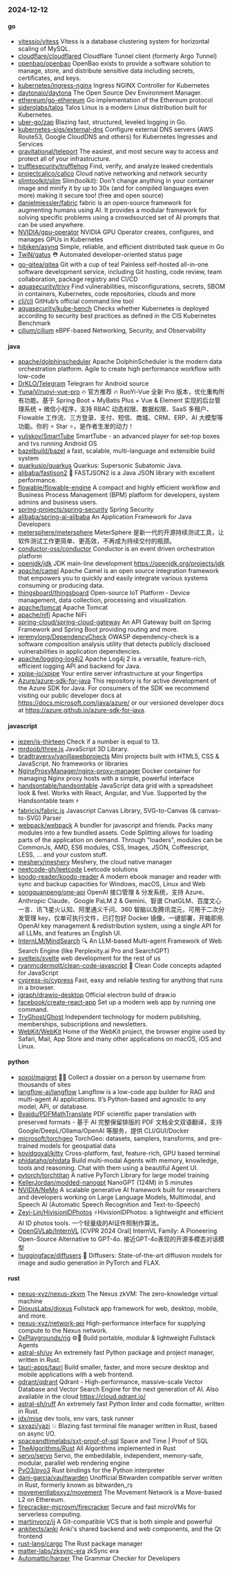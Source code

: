 ### 2024-12-12

#### go
* [vitessio/vitess](https://github.com/vitessio/vitess) Vitess is a database clustering system for horizontal scaling of MySQL.
* [cloudflare/cloudflared](https://github.com/cloudflare/cloudflared) Cloudflare Tunnel client (formerly Argo Tunnel)
* [openbao/openbao](https://github.com/openbao/openbao) OpenBao exists to provide a software solution to manage, store, and distribute sensitive data including secrets, certificates, and keys.
* [kubernetes/ingress-nginx](https://github.com/kubernetes/ingress-nginx) Ingress NGINX Controller for Kubernetes
* [daytonaio/daytona](https://github.com/daytonaio/daytona) The Open Source Dev Environment Manager.
* [ethereum/go-ethereum](https://github.com/ethereum/go-ethereum) Go implementation of the Ethereum protocol
* [siderolabs/talos](https://github.com/siderolabs/talos) Talos Linux is a modern Linux distribution built for Kubernetes.
* [uber-go/zap](https://github.com/uber-go/zap) Blazing fast, structured, leveled logging in Go.
* [kubernetes-sigs/external-dns](https://github.com/kubernetes-sigs/external-dns) Configure external DNS servers (AWS Route53, Google CloudDNS and others) for Kubernetes Ingresses and Services
* [gravitational/teleport](https://github.com/gravitational/teleport) The easiest, and most secure way to access and protect all of your infrastructure.
* [trufflesecurity/trufflehog](https://github.com/trufflesecurity/trufflehog) Find, verify, and analyze leaked credentials
* [projectcalico/calico](https://github.com/projectcalico/calico) Cloud native networking and network security
* [slimtoolkit/slim](https://github.com/slimtoolkit/slim) Slim(toolkit): Don't change anything in your container image and minify it by up to 30x (and for compiled languages even more) making it secure too! (free and open source)
* [danielmiessler/fabric](https://github.com/danielmiessler/fabric) fabric is an open-source framework for augmenting humans using AI. It provides a modular framework for solving specific problems using a crowdsourced set of AI prompts that can be used anywhere.
* [NVIDIA/gpu-operator](https://github.com/NVIDIA/gpu-operator) NVIDIA GPU Operator creates, configures, and manages GPUs in Kubernetes
* [hibiken/asynq](https://github.com/hibiken/asynq) Simple, reliable, and efficient distributed task queue in Go
* [TwiN/gatus](https://github.com/TwiN/gatus) ⛑ Automated developer-oriented status page
* [go-gitea/gitea](https://github.com/go-gitea/gitea) Git with a cup of tea! Painless self-hosted all-in-one software development service, including Git hosting, code review, team collaboration, package registry and CI/CD
* [aquasecurity/trivy](https://github.com/aquasecurity/trivy) Find vulnerabilities, misconfigurations, secrets, SBOM in containers, Kubernetes, code repositories, clouds and more
* [cli/cli](https://github.com/cli/cli) GitHub’s official command line tool
* [aquasecurity/kube-bench](https://github.com/aquasecurity/kube-bench) Checks whether Kubernetes is deployed according to security best practices as defined in the CIS Kubernetes Benchmark
* [cilium/cilium](https://github.com/cilium/cilium) eBPF-based Networking, Security, and Observability

#### java
* [apache/dolphinscheduler](https://github.com/apache/dolphinscheduler) Apache DolphinScheduler is the modern data orchestration platform. Agile to create high performance workflow with low-code
* [DrKLO/Telegram](https://github.com/DrKLO/Telegram) Telegram for Android source
* [YunaiV/ruoyi-vue-pro](https://github.com/YunaiV/ruoyi-vue-pro) 🔥 官方推荐 🔥 RuoYi-Vue 全新 Pro 版本，优化重构所有功能。基于 Spring Boot + MyBatis Plus + Vue & Element 实现的后台管理系统 + 微信小程序，支持 RBAC 动态权限、数据权限、SaaS 多租户、Flowable 工作流、三方登录、支付、短信、商城、CRM、ERP、AI 大模型等功能。你的 ⭐️ Star ⭐️，是作者生发的动力！
* [yuliskov/SmartTube](https://github.com/yuliskov/SmartTube) SmartTube - an advanced player for set-top boxes and tvs running Android OS
* [bazelbuild/bazel](https://github.com/bazelbuild/bazel) a fast, scalable, multi-language and extensible build system
* [quarkusio/quarkus](https://github.com/quarkusio/quarkus) Quarkus: Supersonic Subatomic Java.
* [alibaba/fastjson2](https://github.com/alibaba/fastjson2) 🚄 FASTJSON2 is a Java JSON library with excellent performance.
* [flowable/flowable-engine](https://github.com/flowable/flowable-engine) A compact and highly efficient workflow and Business Process Management (BPM) platform for developers, system admins and business users.
* [spring-projects/spring-security](https://github.com/spring-projects/spring-security) Spring Security
* [alibaba/spring-ai-alibaba](https://github.com/alibaba/spring-ai-alibaba) An Application Framework for Java Developers
* [metersphere/metersphere](https://github.com/metersphere/metersphere) MeterSphere 是新一代的开源持续测试工具，让软件测试工作更简单、更高效，不再成为持续交付的瓶颈。
* [conductor-oss/conductor](https://github.com/conductor-oss/conductor) Conductor is an event driven orchestration platform
* [openjdk/jdk](https://github.com/openjdk/jdk) JDK main-line development https://openjdk.org/projects/jdk
* [apache/camel](https://github.com/apache/camel) Apache Camel is an open source integration framework that empowers you to quickly and easily integrate various systems consuming or producing data.
* [thingsboard/thingsboard](https://github.com/thingsboard/thingsboard) Open-source IoT Platform - Device management, data collection, processing and visualization.
* [apache/tomcat](https://github.com/apache/tomcat) Apache Tomcat
* [apache/nifi](https://github.com/apache/nifi) Apache NiFi
* [spring-cloud/spring-cloud-gateway](https://github.com/spring-cloud/spring-cloud-gateway) An API Gateway built on Spring Framework and Spring Boot providing routing and more.
* [jeremylong/DependencyCheck](https://github.com/jeremylong/DependencyCheck) OWASP dependency-check is a software composition analysis utility that detects publicly disclosed vulnerabilities in application dependencies.
* [apache/logging-log4j2](https://github.com/apache/logging-log4j2) Apache Log4j 2 is a versatile, feature-rich, efficient logging API and backend for Java.
* [xpipe-io/xpipe](https://github.com/xpipe-io/xpipe) Your entire server infrastructure at your fingertips
* [Azure/azure-sdk-for-java](https://github.com/Azure/azure-sdk-for-java) This repository is for active development of the Azure SDK for Java. For consumers of the SDK we recommend visiting our public developer docs at https://docs.microsoft.com/java/azure/ or our versioned developer docs at https://azure.github.io/azure-sdk-for-java.

#### javascript
* [jezen/is-thirteen](https://github.com/jezen/is-thirteen) Check if a number is equal to 13.
* [mrdoob/three.js](https://github.com/mrdoob/three.js) JavaScript 3D Library.
* [bradtraversy/vanillawebprojects](https://github.com/bradtraversy/vanillawebprojects) Mini projects built with HTML5, CSS & JavaScript. No frameworks or libraries
* [NginxProxyManager/nginx-proxy-manager](https://github.com/NginxProxyManager/nginx-proxy-manager) Docker container for managing Nginx proxy hosts with a simple, powerful interface
* [handsontable/handsontable](https://github.com/handsontable/handsontable) JavaScript data grid with a spreadsheet look & feel. Works with React, Angular, and Vue. Supported by the Handsontable team ⚡
* [fabricjs/fabric.js](https://github.com/fabricjs/fabric.js) Javascript Canvas Library, SVG-to-Canvas (& canvas-to-SVG) Parser
* [webpack/webpack](https://github.com/webpack/webpack) A bundler for javascript and friends. Packs many modules into a few bundled assets. Code Splitting allows for loading parts of the application on demand. Through "loaders", modules can be CommonJs, AMD, ES6 modules, CSS, Images, JSON, Coffeescript, LESS, ... and your custom stuff.
* [meshery/meshery](https://github.com/meshery/meshery) Meshery, the cloud native manager
* [neetcode-gh/leetcode](https://github.com/neetcode-gh/leetcode) Leetcode solutions
* [koodo-reader/koodo-reader](https://github.com/koodo-reader/koodo-reader) A modern ebook manager and reader with sync and backup capacities for Windows, macOS, Linux and Web
* [songquanpeng/one-api](https://github.com/songquanpeng/one-api) OpenAI 接口管理 & 分发系统，支持 Azure、Anthropic Claude、Google PaLM 2 & Gemini、智谱 ChatGLM、百度文心一言、讯飞星火认知、阿里通义千问、360 智脑以及腾讯混元，可用于二次分发管理 key，仅单可执行文件，已打包好 Docker 镜像，一键部署，开箱即用. OpenAI key management & redistribution system, using a single API for all LLMs, and features an English UI.
* [InternLM/MindSearch](https://github.com/InternLM/MindSearch) 🔍 An LLM-based Multi-agent Framework of Web Search Engine (like Perplexity.ai Pro and SearchGPT)
* [sveltejs/svelte](https://github.com/sveltejs/svelte) web development for the rest of us
* [ryanmcdermott/clean-code-javascript](https://github.com/ryanmcdermott/clean-code-javascript) 🛁 Clean Code concepts adapted for JavaScript
* [cypress-io/cypress](https://github.com/cypress-io/cypress) Fast, easy and reliable testing for anything that runs in a browser.
* [jgraph/drawio-desktop](https://github.com/jgraph/drawio-desktop) Official electron build of draw.io
* [facebook/create-react-app](https://github.com/facebook/create-react-app) Set up a modern web app by running one command.
* [TryGhost/Ghost](https://github.com/TryGhost/Ghost) Independent technology for modern publishing, memberships, subscriptions and newsletters.
* [WebKit/WebKit](https://github.com/WebKit/WebKit) Home of the WebKit project, the browser engine used by Safari, Mail, App Store and many other applications on macOS, iOS and Linux.

#### python
* [soxoj/maigret](https://github.com/soxoj/maigret) 🕵️‍♂️ Collect a dossier on a person by username from thousands of sites
* [langflow-ai/langflow](https://github.com/langflow-ai/langflow) Langflow is a low-code app builder for RAG and multi-agent AI applications. It’s Python-based and agnostic to any model, API, or database.
* [Byaidu/PDFMathTranslate](https://github.com/Byaidu/PDFMathTranslate) PDF scientific paper translation with preserved formats - 基于 AI 完整保留排版的 PDF 文档全文双语翻译，支持 Google/DeepL/Ollama/OpenAI 等服务，提供 CLI/GUI/Docker
* [microsoft/torchgeo](https://github.com/microsoft/torchgeo) TorchGeo: datasets, samplers, transforms, and pre-trained models for geospatial data
* [kovidgoyal/kitty](https://github.com/kovidgoyal/kitty) Cross-platform, fast, feature-rich, GPU based terminal
* [phidatahq/phidata](https://github.com/phidatahq/phidata) Build multi-modal Agents with memory, knowledge, tools and reasoning. Chat with them using a beautiful Agent UI.
* [pytorch/torchtitan](https://github.com/pytorch/torchtitan) A native PyTorch Library for large model training
* [KellerJordan/modded-nanogpt](https://github.com/KellerJordan/modded-nanogpt) NanoGPT (124M) in 5 minutes
* [NVIDIA/NeMo](https://github.com/NVIDIA/NeMo) A scalable generative AI framework built for researchers and developers working on Large Language Models, Multimodal, and Speech AI (Automatic Speech Recognition and Text-to-Speech)
* [Zeyi-Lin/HivisionIDPhotos](https://github.com/Zeyi-Lin/HivisionIDPhotos) ⚡️HivisionIDPhotos: a lightweight and efficient AI ID photos tools. 一个轻量级的AI证件照制作算法。
* [OpenGVLab/InternVL](https://github.com/OpenGVLab/InternVL) [CVPR 2024 Oral] InternVL Family: A Pioneering Open-Source Alternative to GPT-4o. 接近GPT-4o表现的开源多模态对话模型
* [huggingface/diffusers](https://github.com/huggingface/diffusers) 🤗 Diffusers: State-of-the-art diffusion models for image and audio generation in PyTorch and FLAX.

#### rust
* [nexus-xyz/nexus-zkvm](https://github.com/nexus-xyz/nexus-zkvm) The Nexus zkVM: The zero-knowledge virtual machine
* [DioxusLabs/dioxus](https://github.com/DioxusLabs/dioxus) Fullstack app framework for web, desktop, mobile, and more.
* [nexus-xyz/network-api](https://github.com/nexus-xyz/network-api) High-performance interface for supplying compute to the Nexus network.
* [0xPlaygrounds/rig](https://github.com/0xPlaygrounds/rig) ⚙️🦀 Build portable, modular & lightweight Fullstack Agents
* [astral-sh/uv](https://github.com/astral-sh/uv) An extremely fast Python package and project manager, written in Rust.
* [tauri-apps/tauri](https://github.com/tauri-apps/tauri) Build smaller, faster, and more secure desktop and mobile applications with a web frontend.
* [qdrant/qdrant](https://github.com/qdrant/qdrant) Qdrant - High-performance, massive-scale Vector Database and Vector Search Engine for the next generation of AI. Also available in the cloud https://cloud.qdrant.io/
* [astral-sh/ruff](https://github.com/astral-sh/ruff) An extremely fast Python linter and code formatter, written in Rust.
* [jdx/mise](https://github.com/jdx/mise) dev tools, env vars, task runner
* [sxyazi/yazi](https://github.com/sxyazi/yazi) 💥 Blazing fast terminal file manager written in Rust, based on async I/O.
* [spaceandtimelabs/sxt-proof-of-sql](https://github.com/spaceandtimelabs/sxt-proof-of-sql) Space and Time | Proof of SQL
* [TheAlgorithms/Rust](https://github.com/TheAlgorithms/Rust) All Algorithms implemented in Rust
* [servo/servo](https://github.com/servo/servo) Servo, the embeddable, independent, memory-safe, modular, parallel web rendering engine
* [PyO3/pyo3](https://github.com/PyO3/pyo3) Rust bindings for the Python interpreter
* [dani-garcia/vaultwarden](https://github.com/dani-garcia/vaultwarden) Unofficial Bitwarden compatible server written in Rust, formerly known as bitwarden_rs
* [movementlabsxyz/movement](https://github.com/movementlabsxyz/movement) The Movement Network is a Move-based L2 on Ethereum.
* [firecracker-microvm/firecracker](https://github.com/firecracker-microvm/firecracker) Secure and fast microVMs for serverless computing.
* [martinvonz/jj](https://github.com/martinvonz/jj) A Git-compatible VCS that is both simple and powerful
* [ankitects/anki](https://github.com/ankitects/anki) Anki's shared backend and web components, and the Qt frontend
* [rust-lang/cargo](https://github.com/rust-lang/cargo) The Rust package manager
* [matter-labs/zksync-era](https://github.com/matter-labs/zksync-era) zkSync era
* [Automattic/harper](https://github.com/Automattic/harper) The Grammar Checker for Developers
